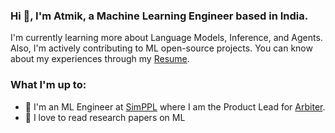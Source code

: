 ### Hi 👋, I'm Atmik, a Machine Learning Engineer based in India. 

I'm currently learning more about Language Models, Inference, and Agents. Also, I'm actively contributing to ML open-source projects. You can know about my experiences through my [Resume](https://drive.google.com/drive/folders/1ZB0yf8lbQgcOdNKlBn4KBdAfkDgxB7Ey).

### What I'm up to:
- 🔭 I'm an ML Engineer at [SimPPL](https://simppl.org/) where I am the Product Lead for [Arbiter](https://arbiter.simppl.org/).
- 🌱 I love to read research papers on ML
